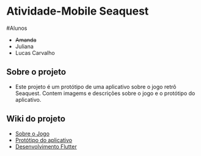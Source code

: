 # Atividade-Mobile Seaquest

#Alunos 
- <strike>Amanda</strike>
- Juliana 
- Lucas Carvalho<br>
## Sobre o projeto
- Este projeto é um protótipo de uma aplicativo sobre o jogo retrô Seaquest. Contem imagems e descrições sobre o jogo e o protótipo do aplicativo.
## Wiki do projeto
- <a href="https://github.com/Amanda-Meneghin/Atividade-Mobile/wiki/Sobre-o-Jogo">Sobre o Jogo</a>
- <a href="https://github.com/Amanda-Meneghin/Atividade-Mobile/wiki/Prot%C3%B3tipo-do-Aplicativo">Protótipo do aplicativo</a>
- <a href="https://github.com/Amanda-Meneghin/Atividade-Mobile/wiki/Desenvolvimento-Flutter">Desenvolvimento Flutter</a>
